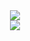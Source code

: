

<div align="center"> <img src="https://github-readme-stats.vercel.app/api?username=yang-tian-hub&show_icons=true" /> </div>


<div align="center"> <img src="https://github-readme-stats.vercel.app/api/top-langs/?username=yang-tian-hub" /> </div>

